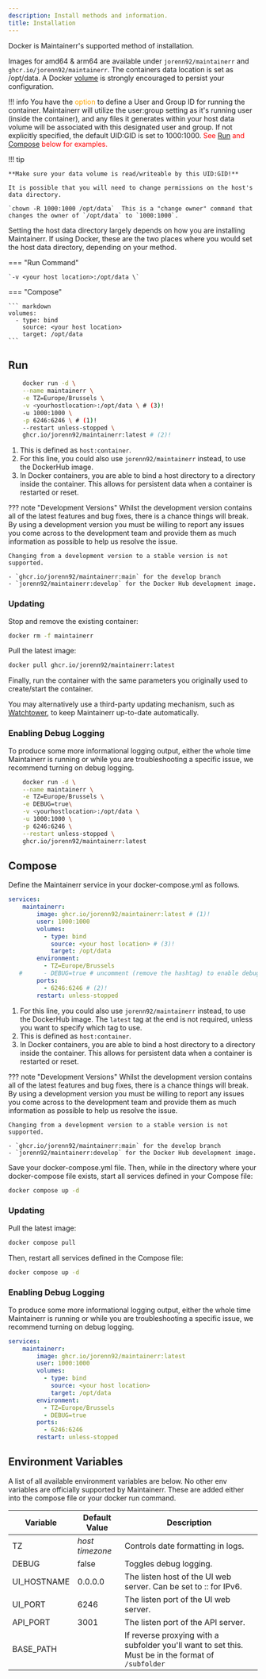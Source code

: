 ```yaml
---
description: Install methods and information.
title: Installation
---
```


Docker is Maintainerr's supported method of installation.

Images for amd64 & arm64 are available under `jorenn92/maintainerr` and `ghcr.io/jorenn92/maintainerr`.
The containers data location is set as /opt/data. A Docker [volume][tooltip] is strongly encouraged to persist your configuration.

[tooltip]: https://docs.docker.com/storage/volumes/#start-a-container-with-a-volume "Click here to be taken to the Docker documentation page on volumes."

!!! info
    You have the <font color="orange"> option </font> to define a User and Group ID for running the container. Maintainerr will utilize the user:group setting as it's running user (inside the container), and any files it generates within your host data volume will be associated with this designated user and group. If not explicitly specified, the default UID:GID is set to 1000:1000.
    <font color="red">See [Run](#run) and [Compose](#compose) below for examples.</font>

!!! tip

    **Make sure your data volume is read/writeable by this UID:GID!**

    It is possible that you will need to change permissions on the host's data directory.

    `chown -R 1000:1000 /opt/data`  This is a "change owner" command that changes the owner of `/opt/data` to `1000:1000`.

Setting the host data directory largely depends on how you are installing Maintainerr. If using Docker, these are the two places where you would set the host data directory, depending on your method.

=== "Run Command"

    `-v <your host location>:/opt/data \`

=== "Compose"

    ``` markdown
    volumes:
      - type: bind
        source: <your host location>
        target: /opt/data
    ```   

## Run

``` {.bash .annotate}
    docker run -d \
    --name maintainerr \
    -e TZ=Europe/Brussels \
    -v <yourhostlocation>:/opt/data \ # (3)!
    -u 1000:1000 \
    -p 6246:6246 \ # (1)!
    --restart unless-stopped \
    ghcr.io/jorenn92/maintainerr:latest # (2)!
```

1. This is defined as `host:container`.
2. For this line, you could also use `jorenn92/maintainerr` instead, to use the DockerHub image.
3. In Docker containers, you are able to bind a host directory to a directory inside the container. This allows for persistent data when a container is restarted or reset.

??? note "Development Versions"
    Whilst the development version contains all of the latest features and bug fixes, there is a chance things will break. By using a development version you must be willing to report any issues you come across to the development team and provide them as much information as possible to help us resolve the issue.

    Changing from a development version to a stable version is not supported.

    - `ghcr.io/jorenn92/maintainerr:main` for the develop branch
    - `jorenn92/maintainerr:develop` for the Docker Hub development image.

### Updating

Stop and remove the existing container:

```bash
docker rm -f maintainerr
```

Pull the latest image:

```bash
docker pull ghcr.io/jorenn92/maintainerr:latest
```

Finally, run the container with the same parameters you originally used to create/start the container.

You may alternatively use a third-party updating mechanism, such as [Watchtower](https://github.com/containrrr/watchtower), to keep Maintainerr up-to-date automatically.

### Enabling Debug Logging

To produce some more informational logging output, either the whole time Maintainerr is running or while you are troubleshooting a specific issue, we recommend turning on debug logging.

``` bash hl_lines="4"
    docker run -d \
    --name maintainerr \
    -e TZ=Europe/Brussels \
    -e DEBUG=true\
    -v <yourhostlocation>:/opt/data \
    -u 1000:1000 \
    -p 6246:6246 \
    --restart unless-stopped \
    ghcr.io/jorenn92/maintainerr:latest
```

## Compose

Define the Maintainerr service in your docker-compose.yml as follows.

``` yaml {.annotate}
services:
    maintainerr:
        image: ghcr.io/jorenn92/maintainerr:latest # (1)!
        user: 1000:1000
        volumes:
          - type: bind
            source: <your host location> # (3)!
            target: /opt/data
        environment:
          - TZ=Europe/Brussels
   #      - DEBUG=true # uncomment (remove the hashtag) to enable debug logs
        ports:
          - 6246:6246 # (2)!
        restart: unless-stopped
```

1. For this line, you could also use `jorenn92/maintainerr` instead, to use the DockerHub image. The `latest` tag at the end is not required, unless you want to specify which tag to use.
2. This is defined as `host:container`.
3. In Docker containers, you are able to bind a host directory to a directory inside the container. This allows for persistent data when a container is restarted or reset.

??? note "Development Versions"
    Whilst the development version contains all of the latest features and bug fixes, there is a chance things will break. By using a development version you must be willing to report any issues you come across to the development team and provide them as much information as possible to help us resolve the issue.

    Changing from a development version to a stable version is not supported.

    - `ghcr.io/jorenn92/maintainerr:main` for the develop branch
    - `jorenn92/maintainerr:develop` for the Docker Hub development image.

Save your docker-compose.yml file.
Then, while in the directory where your docker-compose file exists, start all services defined in your Compose file:

```bash
docker compose up -d
```

### Updating

Pull the latest image:

```bash
docker compose pull
```

Then, restart all services defined in the Compose file:

```bash
docker compose up -d
```

### Enabling Debug Logging

To produce some more informational logging output, either the whole time Maintainerr is running or while you are troubleshooting a specific issue, we recommend turning on debug logging.

``` yaml hl_lines="9-11"
services:
    maintainerr:
        image: ghcr.io/jorenn92/maintainerr:latest
        user: 1000:1000
        volumes:
          - type: bind
            source: <your host location>
            target: /opt/data
        environment:
          - TZ=Europe/Brussels
          - DEBUG=true
        ports:
          - 6246:6246
        restart: unless-stopped
```

## Environment Variables

A list of all available environment variables are below. No other env variables are officially supported by Maintainerr. These are added either into the compose file or your docker run command.

| Variable | Default Value | Description |
|----------|-------|----------|
| TZ | *host timezone* | Controls date formatting in logs. |
| DEBUG | false | Toggles debug logging. |
| UI_HOSTNAME | 0.0.0.0 | The listen host of the UI web server. Can be set to :: for IPv6. |
| UI_PORT | 6246 | The listen port of the UI web server. |
| API_PORT | 3001 | The listen port of the API server. |
| BASE_PATH || If reverse proxying with a subfolder you'll want to set this. Must be in the format of `/subfolder` |
